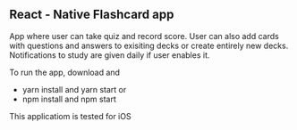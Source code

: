 
## React - Native Flashcard app
App where user can take quiz and record score. User can also add cards with questions and answers to exisiting decks or create entirely new decks. Notifications to study are given daily if user enables it.

To run the app, download and
* yarn install and yarn start
or
* npm install and npm start

This applicatiom is tested for iOS
